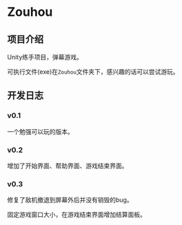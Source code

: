 #  Zouhou

## 项目介绍

Unity练手项目，弹幕游戏。

可执行文件(exe)在`Zouhou`文件夹下，感兴趣的话可以尝试游玩。

## 开发日志

### v0.1

一个勉强可以玩的版本。

### v0.2

增加了开始界面、帮助界面、游戏结束界面。

### v0.3

修复了敌机撤退到屏幕外后并没有销毁的bug。

固定游戏窗口大小，在游戏结束界面增加结算面板。
